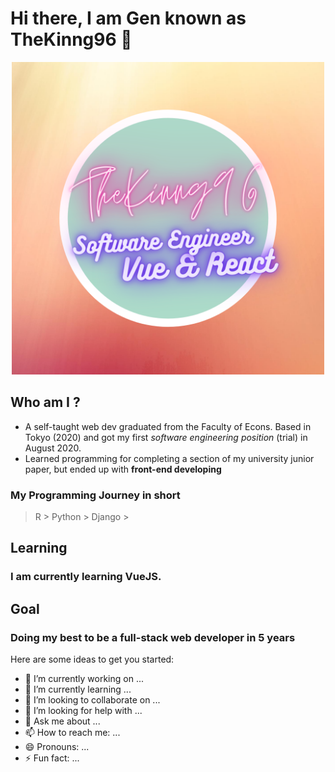   # Hi there, I am Gen known as TheKinng96 👾
<p align="center">
  <img src="https://github.com/TheKinng96/TheKinng96/blob/master/you.png" height="500px" />
</p>

## Who am I ?
- A self-taught web dev graduated from the Faculty of Econs. Based in Tokyo (2020) and got my first *software engineering position* (trial) in August 2020.
- Learned programming for completing a section of my university junior paper, but ended up with **front-end developing**

### My Programming Journey in short
> R > Python > Django > 

## Learning 
### I am currently learning VueJS.

## Goal
### Doing my best to be a full-stack web developer in 5 years


Here are some ideas to get you started:

- 🔭 I’m currently working on ...
- 🌱 I’m currently learning ...
- 👯 I’m looking to collaborate on ...
- 🤔 I’m looking for help with ...
- 💬 Ask me about ...
- 📫 How to reach me: ...
- 😄 Pronouns: ...
- ⚡ Fun fact: ...

